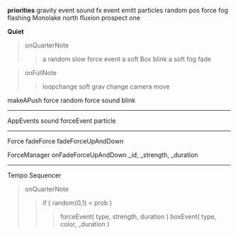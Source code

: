 
**priorities**
gravity event
sound fx event
emitt particles
random pos force
fog flashing
Monolake north
fluxion prospect one



**Quiet**
 
> onQuarterNote 
>> a random slow force event
>> a soft Box blink
>> a soft fog fade
  	
> onFullNote
>> loopchange
>> soft grav change
 >> camera move

makeAPush
	force
	random force sound
	blink
	


-------------------------------

AppEvents
	sound
	forceEvent
	particle

-------------------------------
Force
	fadeForce
	fadeForceUpAndDown

ForceManager
	onFadeForceUpAndDown _id, _strength, _duration 

-------------------------------
Tempo
Sequencer 
> onQuarterNote
>> if ( random(0,1) < prob ) 
>>> forceEvent( type, strength, duration )
>>> boxEvent( type, color, _duration )

 

